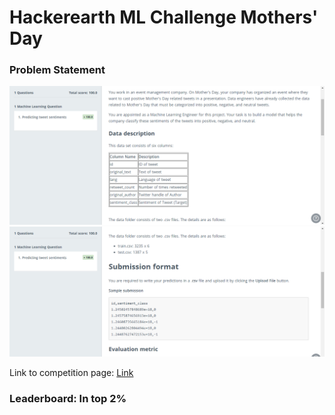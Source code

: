 # Hackerearth ML Challenge Mothers' Day
### Problem Statement
![Question_part_1](./dataset/ps1.png)
![Question_part_2](./dataset/ps2.png)


Link to competition page: [Link](https://www.hackerearth.com/challenges/competitive/hackerearth-machine-learning-challenge-mothers-day/problems/)

### Leaderboard: In top 2%
